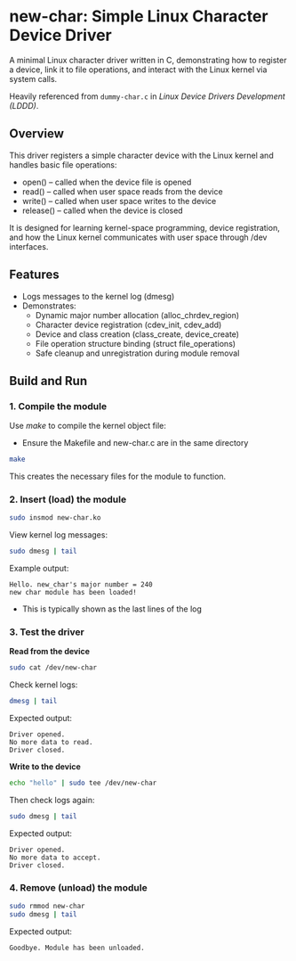 # new-char: Simple Linux Character Device Driver

A minimal Linux character driver written in C, demonstrating how to register a device, link it to file operations, and interact with the Linux kernel via system calls.

Heavily referenced from `dummy-char.c` in *Linux Device Drivers Development (LDDD)*.



## Overview

This driver registers a simple character device with the Linux kernel and handles basic file operations:

- open() – called when the device file is opened  
- read() – called when user space reads from the device  
- write() – called when user space writes to the device  
- release() – called when the device is closed  

It is designed for learning kernel-space programming, device registration, and how the Linux kernel communicates with user space through /dev interfaces.


## Features

- Logs messages to the kernel log (dmesg)  
- Demonstrates:
  - Dynamic major number allocation (alloc_chrdev_region)
  - Character device registration (cdev_init, cdev_add)
  - Device and class creation (class_create, device_create)
  - File operation structure binding (struct file_operations)
  - Safe cleanup and unregistration during module removal


## Build and Run

### 1. Compile the module
Use *make* to compile the kernel object file:
- Ensure the Makefile and new-char.c are in the same directory

```bash
make
```

This creates the necessary files for the module to function.


### 2. Insert (load) the module
```bash
sudo insmod new-char.ko
```

View kernel log messages:
```bash
sudo dmesg | tail
```

Example output:
```
Hello. new_char's major number = 240
new char module has been loaded!
```
- This is typically shown as the last lines of the log

### 3. Test the driver

**Read from the device**
```bash
sudo cat /dev/new-char
```

Check kernel logs:
```bash
dmesg | tail
```
Expected output:
```
Driver opened.
No more data to read.
Driver closed.
```

**Write to the device**
```bash
echo "hello" | sudo tee /dev/new-char
```

Then check logs again:
```bash
sudo dmesg | tail
```
Expected output:
```
Driver opened.
No more data to accept.
Driver closed.
```

### 4. Remove (unload) the module
```bash
sudo rmmod new-char
sudo dmesg | tail
```

Expected output:
```
Goodbye. Module has been unloaded.
```
